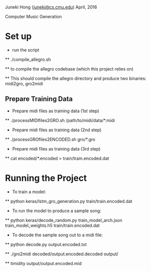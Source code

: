 Juneki Hong (juneki@cs.cmu.edu)
April, 2016

Computer Music Generation

# Set up

* run the script

** ./compile_allegro.sh

** to compile the allegro codebase (which this project relies on)

** This should compile the allegro directory and produce two binaries: midi2gro, gro2midi

## Prepare Training Data

* Prepare midi files as training data (1st step)

** ./processMIDIfiles2GRO.sh /path/to/midi/data/*.midi

* Prepare midi files as training data (2nd step)

** ./processGROfiles2ENCODED.sh gro/*.gro

* Prepare midi files as training data (3rd step)

** cat encoded/*.encoded > train/train.encoded.dat

# Running the Project

* To train a model:

** python keras/lstm_gro_generation.py train/train.encoded.dat

* To run the model to produce a sample song:

** python keras/decode_random.py train_model_arch.json train_model_weights.h5 train/train.encoded.dat


* To decode the sample song out to a midi file:

** python decode.py output.encoded.txt

** ./gro2midi decoded/output.encoded.decoded output/

** timidity output/output.encoded.mid
